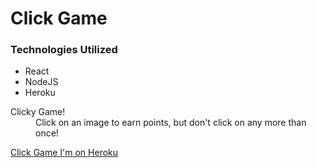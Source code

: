 # Click Game

### Technologies Utilized

+ React
+ NodeJS
+ Heroku

<dl>
  <dt>Clicky Game!</dt>
  <dd>Click on an image to earn points, but don't click on any more than once!</dd>
</dl>

[Click Game I'm on Heroku](https://still-bastion-40356.herokuapp.com/)